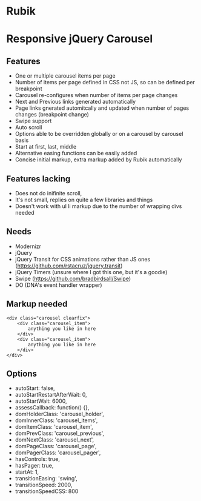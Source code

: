 Rubik
=====

# Responsive jQuery Carousel

## Features
* One or multiple carousel items per page
* Number of items per page defined in CSS not JS, so can be defined per breakpoint
* Carousel re-configures when number of items per page changes
* Next and Previous links generated automatically
* Page links gnerated automitcally and updated when number of pages changes (breakpoint change)
* Swipe support
* Auto scroll
* Options able to be overridden globally or on a carousel by carousel basis
* Start at first, last, middle
* Alternative easing functions can be easily added
* Concise initial markup, extra markup added by Rubik automatically

## Features lacking
* Does not do inifinite scroll,
* It's not small, replies on quite a few libraries and things
* Doesn't work with ul li markup due to the number of wrapping divs needed

## Needs
* Modernizr
* jQuery
* jQuery Transit for CSS animations rather than JS ones (https://github.com/rstacruz/jquery.transit)
* jQuery Timers (unsure where I got this one, but it's a goodie)
* Swipe (https://github.com/bradbirdsall/Swipe)
* DO (DNA's event handler wrapper)

## Markup needed

	<div class="carousel clearfix">
		<div class="carousel_item">
			anything you like in here
		</div>
		<div class="carousel_item">
			anything you like in here
		</div>
	</div>

## Options
* autoStart: false,
* autoStartRestartAfterWait: 0,
* autoStartWait: 6000,
* assessCallback: function() {},
* domHolderClass: 'carousel_holder',
* domInnerClass: 'carousel_items',
* domItemClass: 'carousel_item',
* domPrevClass: 'carousel_previous',
* domNextClass: 'carousel_next',
* domPageClass: 'carousel_page',
* domPagerClass: 'carousel_pager',
* hasControls: true,
* hasPager: true,
* startAt: 1,
* transitionEasing: 'swing',
* transitionSpeed: 2000,
* transitionSpeedCSS: 800
